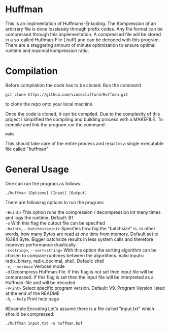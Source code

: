 # Huffman

This is an implmentation of Huffmans-Enkoding. The Kompression of an arbitrary file is done losslessly through prefix codes. Any file format can be compressed through this implementation. A compressed file will be stored in a so-called Huffman-File (.huff) and can be decoded with this program. There are a staggering amount of minute optimization to ensure optimal runtime and maximal kompression ratio. 

# Compilation

Before compilation the code has to be cloned. Run the command 
````
git clone https://github.com/vinceclifford/Huffman.git
````
to clone the repo onto your local machine. 

Once the code is cloned, it can be compiled. Due to the complexity of this project I simplified the compiling and building process with a MAKEFILE. To compile and link the program run the command: 

````
make 
````
This should take care of the entire process and result in a single executable file called "huffman"

# General Usage

One can run the program as follows:
````
./huffman [Options] [Input] [Output]
````
There are following options to run the program: 

``-B<int>`` This option runs the compression / decompression int many times and logs the runtime. Default: B1 <br />
`-o` With this flag the output file can be specified <br />
`-b<int>`, `--batchsize<int>` Specifies how big the "batchsize" is. In other words, how many Bytes are read at one time from memory. Default set to 16384 Byte. Bigger batchsize results in less system calls and therefore improves performance drastically. <br />
`-s<string>`, `--sort<string>` With this option the sorting algorithm can be chosen to compare runtimes between the algorithms. Valid inputs: radix_binary, radix_decimal, shell. Default: shell <br />
`-v`, `--verbose` Verbose mode <br />
`-d` Decompress Huffman-file. If this flag is not set then input file will be compressed. If this flag is set then the input file will be interpreted as a Huffman-file and will be decoded <br />
`-V<int>` Select specific program version. Default: V9. Program Version listed at the end of the README <br />
`-h`, `--help` Print help page <br />

#Example Encoding 
Let's assume there is a file called "input.txt" which should be compressed. 
```
./huffman input.txt -o huffman.huf
```




